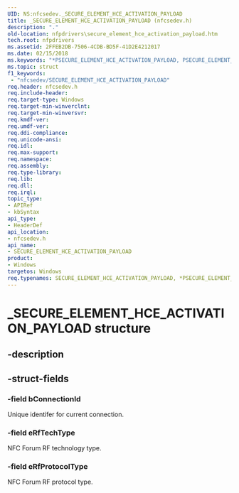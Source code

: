 ```yaml
---
UID: NS:nfcsedev._SECURE_ELEMENT_HCE_ACTIVATION_PAYLOAD
title: _SECURE_ELEMENT_HCE_ACTIVATION_PAYLOAD (nfcsedev.h)
description: "."
old-location: nfpdrivers\secure_element_hce_activation_payload.htm
tech.root: nfpdrivers
ms.assetid: 2FFEB2DB-7506-4CDB-BD5F-41D2E4212017
ms.date: 02/15/2018
ms.keywords: "*PSECURE_ELEMENT_HCE_ACTIVATION_PAYLOAD, PSECURE_ELEMENT_HCE_ACTIVATION_PAYLOAD, PSECURE_ELEMENT_HCE_ACTIVATION_PAYLOAD structure pointer [Near-Field Proximity Drivers], SECURE_ELEMENT_HCE_ACTIVATION_PAYLOAD, SECURE_ELEMENT_HCE_ACTIVATION_PAYLOAD structure [Near-Field Proximity Drivers], _SECURE_ELEMENT_HCE_ACTIVATION_PAYLOAD, nfcsedev/PSECURE_ELEMENT_HCE_ACTIVATION_PAYLOAD, nfcsedev/SECURE_ELEMENT_HCE_ACTIVATION_PAYLOAD, nfpdrivers.secure_element_hce_activation_payload"
ms.topic: struct
f1_keywords:
 - "nfcsedev/SECURE_ELEMENT_HCE_ACTIVATION_PAYLOAD"
req.header: nfcsedev.h
req.include-header: 
req.target-type: Windows
req.target-min-winverclnt: 
req.target-min-winversvr: 
req.kmdf-ver: 
req.umdf-ver: 
req.ddi-compliance: 
req.unicode-ansi: 
req.idl: 
req.max-support: 
req.namespace: 
req.assembly: 
req.type-library: 
req.lib: 
req.dll: 
req.irql: 
topic_type:
- APIRef
- kbSyntax
api_type:
- HeaderDef
api_location:
- nfcsedev.h
api_name:
- SECURE_ELEMENT_HCE_ACTIVATION_PAYLOAD
product:
- Windows
targetos: Windows
req.typenames: SECURE_ELEMENT_HCE_ACTIVATION_PAYLOAD, *PSECURE_ELEMENT_HCE_ACTIVATION_PAYLOAD
---
```


# _SECURE_ELEMENT_HCE_ACTIVATION_PAYLOAD structure


## -description





## -struct-fields




### -field bConnectionId

Unique identifer for current connection.


### -field eRfTechType

NFC Forum RF technology type.



### -field eRfProtocolType

NFC Forum RF protocol
type.

